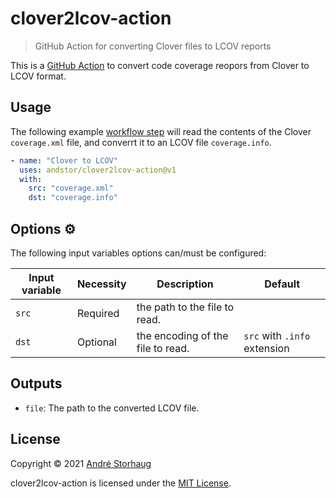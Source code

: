 # clover2lcov-action

> GitHub Action for converting Clover files to LCOV reports

This is a [GitHub Action](https://developer.github.com/actions/) to convert code coverage reopors from Clover to LCOV format.

## Usage

The following example [workflow step](https://help.github.com/en/actions/configuring-and-managing-workflows/configuring-a-workflow) will read the contents of the Clover `coverage.xml` file, and converrt it to an LCOV file `coverage.info`.

```yml
- name: "Clover to LCOV"
  uses: andstor/clover2lcov-action@v1
  with:
    src: "coverage.xml"
    dst: "coverage.info"
```

## Options ⚙️

The following input variables options can/must be configured:

|Input variable|Necessity|Description|Default|
|----|----|----|----|
|`src`|Required|the path to the file to read.||
|`dst`|Optional|the encoding of the file to read.|`src` with `.info` extension|

## Outputs
- `file`: The path to the converted LCOV file.
## License

Copyright © 2021 [André Storhaug](https://github.com/andstor)

clover2lcov-action is licensed under the [MIT License](https://github.com/andstor/clover2lcov-action/blob/master/LICENSE).
